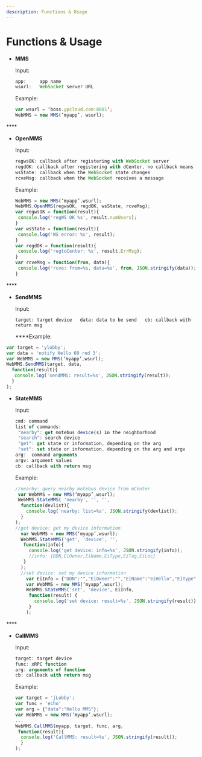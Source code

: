 ```yaml
---
description: Functions & Usage
---
```


# Functions & Usage

* **MMS**  


  Input:  


  ```javascript
  app:     app name
  wsurl:   WebSocket server URL
  ```

  
  Example:  


  ```javascript
  var wsurl = ‘boss.ypcloud.com:8081’;
  WebMMS = new MMS(‘myapp’, wsurl);
  ```

\*\*\*\*

* **OpenMMS**  


  Input:  


  ```javascript
  regwsOK: callback after registering with WebSocket server
  regdOK: callback after registering with dCenter, no callback means that the app doesn't have to register with dCenter
  wsState: callback when the WebSocket state changes
  rcveMsg: callback when the WebSocket receives a message
  ```

  
  Example:  


  ```javascript
  WebMMS = new MMS(‘myapp’,wsurl); 
  WebMMS.OpenMMS(regwsOK, regdOK, wsState, rcveMsg); 
  var regwsOK = function(result){ 
   console.log('regWS OK %s', result.numUsers);
  } 
  var wsState = function(result){
   console.log('WS error: %s', result); 
  } 
  var regdOK = function(result){
   console.log('regtoCenter: %s', result.ErrMsg);
  }
  var rcveMsg = function(from, data){
   console.log('rcve: from=%s, data=%s', from, JSON.stringify(data)); 
  }
  ```

\*\*\*\*

* **SendMMS**  
  
  Input:  
  
  `target: target device  
  data: data to be send  
  cb: callback with return msg`

  
  ****Example:      

```javascript
var target = 'ylobby';
var data = 'notify Hello 60 red 3'; 
var WebMMS = new MMS(‘myapp’,wsurl);
WebMMS.SendMMS(target, data,  
  function(result){ 
   console.log('sendMMS: result=%s', JSON.stringify(result)); 
  } 
);
```



* **StateMMS**  
  
  Input:  


  ```javascript
  cmd: command 
  list of commands:
   "nearby": get motebus device(s) in the neighborhood
   "search": search device
   "get": get state or information, depending on the arg 
   "set": set state or information, depending on the arg and argv 
  arg:  command arguments
  argv: argument values
  cb: callback with return msg
  ```

  
  Example:  


  ```javascript
  //nearby: query nearby motebus device from mCenter
   var WebMMS = new MMS(‘myapp’,wsurl);
   WebMMS.StateMMS( 'nearby', '', '', 
    function(devlist){ 
      console.log('nearby: list=%s', JSON.stringify(devlist));
    }
  ); 
  //get device: get my device information 
    var WebMMS = new MMS(‘myapp’,wsurl);
    WebMMS.StateMMS('get', 'device', '', 
     function(info){ 
       console.log('get device: info=%s', JSON.stringify(info)); 
       //info: {DDN,EiOwner,EiName,EiType,EiTag,EiLoc} 
     } 
    ); 
    //set device: set my device information 
      var EiInfo = {"DDN":"","EiOwner":"","EiName":"eiHello","EiType":".mc","EiTag:"#hello","EiLoc":""}; 
      var WebMMS = new MMS(‘myapp’,wsurl); 
      WebMMS.StateMMS('set', 'device', EiInfo, 
       function(result) { 
         console.log('set device: result=%s', JSON.stringify(result));
       } 
      );
  ```

\*\*\*\*

* **CallMMS**  


  Input:  


  ```javascript
  target: target device
  func: xRPC function
  arg: arguments of function
  cb: callback with return msg
  ```

  
  Example:  


  ```javascript
  var target = 'jLobby'; 
  var func = 'echo'
  var arg = {"data":"Hello MMS"}; 
  var WebMMS = new MMS(‘myapp’,wsurl); 
  ...
  WebMMS.CallMMS(myapp, target, func, arg,
   function(result){
    console.log('CallMMS: result=%s', JSON.stringify(result));
    }  
  );
  ```



